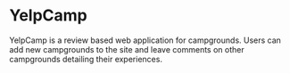 # YelpCamp

YelpCamp is a review based web application for campgrounds. Users can add new campgrounds to the site and leave comments on other 
campgrounds detailing their experiences.
